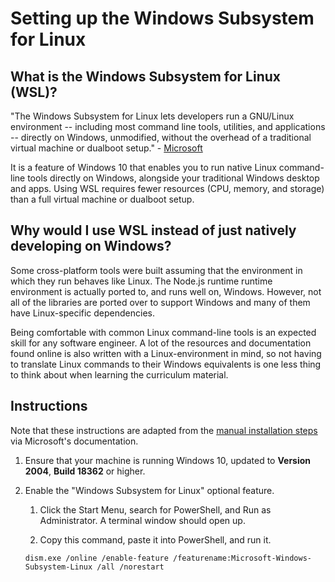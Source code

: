 # Setting up the Windows Subsystem for Linux

## What is the Windows Subsystem for Linux (WSL)?

"The Windows Subsystem for Linux lets developers run a GNU/Linux environment -- including most command line tools, utilities, and applications -- directly on Windows, unmodified, without the overhead of a traditional virtual machine or dualboot setup." - [Microsoft](https://docs.microsoft.com/en-us/windows/wsl/about)

It is a feature of Windows 10 that enables you to run native Linux command-line tools directly on Windows, alongside your traditional Windows desktop and apps. Using WSL requires fewer resources (CPU, memory, and storage) than a full virtual machine or dualboot setup.

## Why would I use WSL instead of just natively developing on Windows?
Some cross-platform tools were built assuming that the environment in which they run behaves like Linux. The Node.js runtime runtime environment is actually ported to, and runs well on, Windows. However, not all of the libraries are ported over to support Windows and many of them have Linux-specific dependencies.

Being comfortable with common Linux command-line tools is an expected skill for any software engineer. A lot of the resources and documentation found online is also written with a Linux-environment in mind, so not having to translate Linux commands to their Windows equivalents is one less thing to think about when learning the curriculum material.

## Instructions
Note that these instructions are adapted from the [manual installation steps](https://docs.microsoft.com/en-us/windows/wsl/install-win10#manual-installation-steps) via Microsoft's documentation.

1. Ensure that your machine is running Windows 10, updated to **Version 2004**, **Build 18362** or higher.

2. Enable the "Windows Subsystem for Linux" optional feature.
   1. Click the Start Menu, search for PowerShell, and Run as Administrator. A terminal window should open up.

   2. Copy this command, paste it into PowerShell, and run it.
   ```
   dism.exe /online /enable-feature /featurename:Microsoft-Windows-Subsystem-Linux /all /norestart
   ```